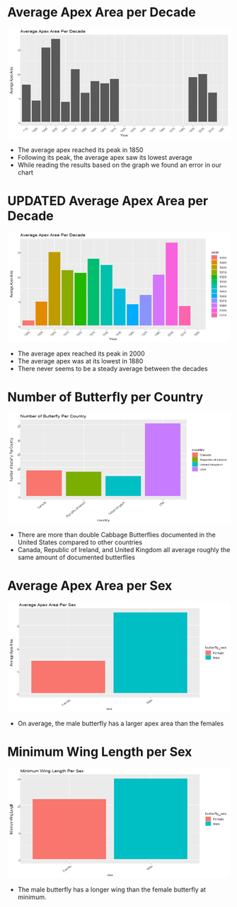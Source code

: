 
# Average Apex Area per Decade

<img src="butterflyImages/decadeChart.png" height = "250" width = "600">

* The average apex reached its peak in 1850
* Following its peak, the average apex saw its lowest average
* While reading the results based on the graph we found an error in our chart

# UPDATED Average Apex Area per Decade

<img src="butterflyImages/cleaned decade chart.png" height = "250" width = "600">

* The average apex reached its peak in 2000
* The average apex was at its lowest in 1880
* There never seems to be a steady average between the decades

# Number of Butterfly per Country

<img src="butterflyImages/butterfly per country.png" height = "250" width = "600">

* There are more than double Cabbage Butterflies documented in the United States compared to other countries
* Canada, Republic of Ireland, and United Kingdom all average roughly the same amount of documented butterflies

# Average Apex Area per Sex

<img src="butterflyImages/average apex area per sex.png" height = "250" width = "600">

* On average, the male butterfly has a larger apex area than the females

# Minimum Wing Length per Sex

<img src="butterflyImages/minimum wing length per sex.png" height = "250" width = "600">

* The male butterfly has a longer wing than the female butterfly at minimum.
